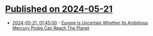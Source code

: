 # [Published on 2024-05-21](index.md)

* [2024-05-21, 01:45:00](https://soylentnews.org/article.pl?sid=24/05/21/0143212&from=rss) - [Europe Is Uncertain Whether Its Ambitious Mercury Probe Can Reach The Planet ](https://soylentnews.org/article.pl?sid=24/05/21/0143212&from=rss)
